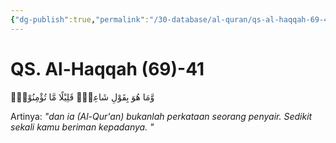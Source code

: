 ```yaml
---
{"dg-publish":true,"permalink":"/30-database/al-quran/qs-al-haqqah-69-41/"}
---
```



# QS. Al-Haqqah (69)-41
وَّمَا هُوَ بِقَوْلِ شَاعِرٍۗ قَلِيْلًا مَّا تُؤْمِنُوْنَۙ

Artinya: *"dan ia (Al-Qur'an) bukanlah perkataan seorang penyair. Sedikit sekali kamu beriman kepadanya. "*
